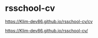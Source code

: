# rsschool-cv

https://Klim-dev86.github.io/rsschool-cv/cv

https://Klim-dev86.github.io/rsschool-cv/
